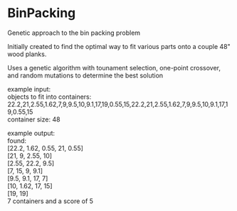 # BinPacking
Genetic approach to the bin packing problem

Initially created to find the optimal way to fit various parts onto a couple 48" wood planks.

Uses a genetic algorithm with tounament selection, one-point crossover, and random mutations to determine the best solution

example input:  
objects to fit into containers: 22.2,21,2.55,1.62,7,9,9.5,10,9.1,17,19,0.55,15,22.2,21,2.55,1.62,7,9,9.5,10,9.1,17,19,0.55,15  
container size: 48  

example output:  
found:  
\[22.2, 1.62, 0.55, 21, 0.55]  
\[21, 9, 2.55, 10]  
\[2.55, 22.2, 9.5]  
\[7, 15, 9, 9.1]  
\[9.5, 9.1, 17, 7]  
\[10, 1.62, 17, 15]  
\[19, 19]  
7 containers and a score of 5
